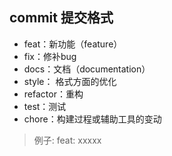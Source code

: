 ## commit 提交格式
+ feat：新功能（feature）
+ fix：修补bug
+ docs：文档（documentation）
+ style： 格式方面的优化
+ refactor：重构
+ test：测试
+ chore：构建过程或辅助工具的变动
> 例子:    feat: xxxxx
